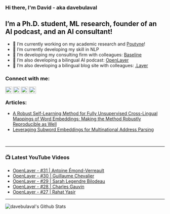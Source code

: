 ### Hi there, I'm David - aka davebulaval

## I’m a Ph.D. student, ML research, founder of an AI podcast, and an AI consultant!
- 🔭 I’m currently working on my academic research and [Poutyne][poutyne]!
- 🌱 I’m currently developing my skill in NLP
- 👯 I’m developing my consulting firm with colleagues: [Baseline][baseline]
- 🥅 I’m also developing a bilingual AI podcast: [OpenLayer][youtube]
- :speech_balloon: I’m also developing a bilingual blog site with colleagues: [.Layer](https://www.dotlayer.org/)

### Connect with me:

[<img align="left" alt="codeSTACKr | YouTube" width="22px" src="https://cdn.jsdelivr.net/npm/simple-icons@v3/icons/youtube.svg" />][youtube]
[<img align="left" alt="codeSTACKr | LinkedIn" width="22px" src="https://cdn.jsdelivr.net/npm/simple-icons@v3/icons/linkedin.svg" />][linkedin]
[<img align="left" alt="codeSTACKr | Google Scholar" width="22px" src="https://cdn.jsdelivr.net/npm/simple-icons@3.4.0/icons/googlescholar.svg" />][googlescholar]
[<img align="left" alt="codeSTACKr | Research Gate" width="22px" src="https://cdn.jsdelivr.net/npm/simple-icons@3.4.0/icons/researchgate.svg" />][researchgate]

<br />

### Articles:
- [A Robust Self-Learning Method for Fully Unsupervised Cross-Lingual Mappings of Word Embeddings: Making the Method Robustly Reproducible as Well](https://arxiv.org/abs/1912.01706)
- [Leveraging Subword Embeddings for Multinational Address Parsing](https://arxiv.org/abs/2006.16152)

<br />

---

### 📺 Latest YouTube Videos
<!-- YOUTUBE:START -->
- [OpenLayer - #31 | Antoine Émond-Verreault](https://www.youtube.com/watch?v=4SRsmUugOoE)
- [OpenLayer - #30 | Guillaume Chevalier](https://www.youtube.com/watch?v=Dn12cnn93tc)
- [OpenLayer - #29 | Sarah Legendre Bilodeau](https://www.youtube.com/watch?v=LApDdjKtVf4)
- [OpenLayer - #28 | Charles Gauvin](https://www.youtube.com/watch?v=K8it9EriMV0)
- [OpenLayer - #27 | Rahat Yasir](https://www.youtube.com/watch?v=WNk52MV7Mzc)
<!-- YOUTUBE:END -->

---

<img align="left" alt="davebulaval's Github Stats" src="https://github-readme-stats.codestackr.vercel.app/api?username=davebulaval&show_icons=true&hide_border=true" />

[baseline]: https://baseline.quebec/en/
[youtube]: https://www.youtube.com/channel/UCB3tYpZ1ojiqAroyDN05Cyw
[linkedin]: https://www.linkedin.com/in/david-beauchemin-918343108/
[poutyne]: https://github.com/GRAAL-Research/poutyne
[googlescholar]: https://scholar.google.com/citations?user=ntoPgSUAAAAJ&hl=fr
[researchgate]: https://www.researchgate.net/profile/David_Beauchemin3
